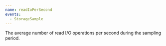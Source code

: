```yaml
---
name: readIoPerSecond
events:
  - StorageSample
---
```


The average number of read I/O operations per second during the sampling period.